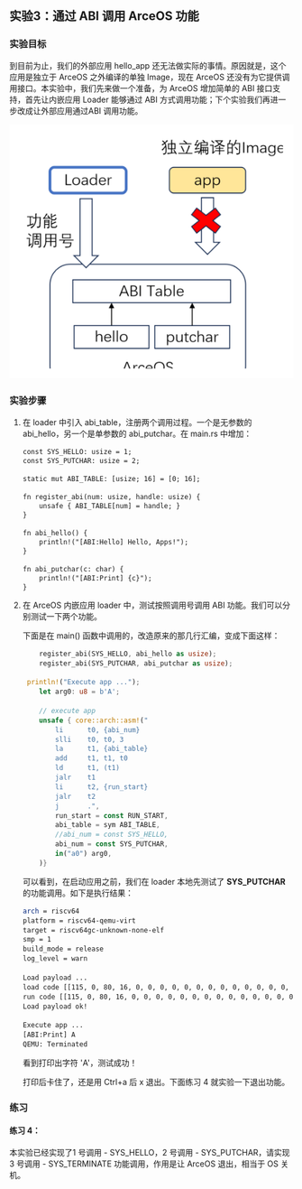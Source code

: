## 实验3：通过 ABI 调用 ArceOS 功能



### 实验目标

到目前为止，我们的外部应用 hello_app 还无法做实际的事情。原因就是，这个应用是独立于 ArceOS 之外编译的单独 Image，现在 ArceOS 还没有为它提供调用接口。本实验中，我们先来做一个准备，为 ArceOS 增加简单的 ABI 接口支持，首先让内嵌应用 Loader 能够通过 ABI 方式调用功能；下个实验我们再进一步改成让外部应用通过ABI 调用功能。

<div style="text-align:center">
   <img src=".\img\p3.svg" alt="p3" style="zoom:100%"/>
</div>




### 实验步骤

1. 在 loader 中引入 abi_table，注册两个调用过程。一个是无参数的 abi_hello，另一个是单参数的 abi_putchar。在 main.rs 中增加：

   ```rust,ignore
   const SYS_HELLO: usize = 1;
   const SYS_PUTCHAR: usize = 2;
   
   static mut ABI_TABLE: [usize; 16] = [0; 16];
   
   fn register_abi(num: usize, handle: usize) {
       unsafe { ABI_TABLE[num] = handle; }
   }
   
   fn abi_hello() {
       println!("[ABI:Hello] Hello, Apps!");
   }
   
   fn abi_putchar(c: char) {
       println!("[ABI:Print] {c}");
   }
   ```

2. 在 ArceOS 内嵌应用 loader 中，测试按照调用号调用 ABI 功能。我们可以分别测试一下两个功能。

   下面是在 main() 函数中调用的，改造原来的那几行汇编，变成下面这样：

   ```rust
       register_abi(SYS_HELLO, abi_hello as usize);
       register_abi(SYS_PUTCHAR, abi_putchar as usize);
   
   	println!("Execute app ...");
       let arg0: u8 = b'A';
   
       // execute app
       unsafe { core::arch::asm!("
           li      t0, {abi_num}
           slli    t0, t0, 3
           la      t1, {abi_table}
           add     t1, t1, t0
           ld      t1, (t1)
           jalr    t1
           li      t2, {run_start}
           jalr    t2
           j       .",
           run_start = const RUN_START,
           abi_table = sym ABI_TABLE,
           //abi_num = const SYS_HELLO,
           abi_num = const SYS_PUTCHAR,
           in("a0") arg0,
       )}
   ```

   可以看到，在启动应用之前，我们在 loader 本地先测试了 **SYS_PUTCHAR** 的功能调用。如下是执行结果：

   ```sh
   arch = riscv64
   platform = riscv64-qemu-virt
   target = riscv64gc-unknown-none-elf
   smp = 1
   build_mode = release
   log_level = warn
   
   Load payload ...
   load code [[115, 0, 80, 16, 0, 0, 0, 0, 0, 0, 0, 0, 0, 0, 0, 0, 0, 0, 0, 0, 0, 0, 0, 0, 0, 0, 0, 0, 0, 0, 0, 0]]; address [0x22000000]
   run code [[115, 0, 80, 16, 0, 0, 0, 0, 0, 0, 0, 0, 0, 0, 0, 0, 0, 0, 0, 0, 0, 0, 0, 0, 0, 0, 0, 0, 0, 0, 0, 0]]; address [0xffffffc080100000]
   Load payload ok!
   
   Execute app ...
   [ABI:Print] A
   QEMU: Terminated
   ```

   看到打印出字符 'A'，测试成功！

   打印后卡住了，还是用 Ctrl+a 后 x 退出。下面练习 4 就实验一下退出功能。

   

### 练习

#### 练习 4：

本实验已经实现了1 号调用 - SYS_HELLO，2 号调用 - SYS_PUTCHAR，请实现 3 号调用 - SYS_TERMINATE 功能调用，作用是让 ArceOS 退出，相当于 OS 关机。

